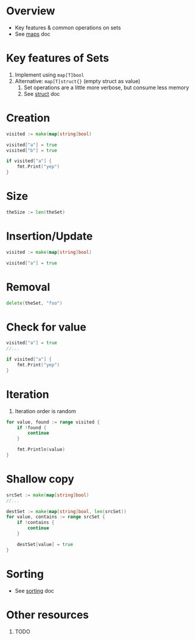 # Overview
- Key features & common operations on sets
- See [maps](./collections.maps.md) doc


# Key features of Sets
1. Implement using `map[T]bool`
1. Alternative: `map[T]struct{}` (empty struct as value)
    1. Set operations are a little more verbose, but consume less memory
    1. See [struct](./structs.md) doc


# Creation
```go
visited := make(map[string]bool)

visited["a"] = true
visited["b"] = true

if visited["a"] {
    fmt.Print("yep")
}
```


# Size
```go
theSize := len(theSet)
```


# Insertion/Update
```go
visited := make(map[string]bool)

visited["a"] = true
```

# Removal
```go
delete(theSet, "foo")
```


# Check for value
```go
visited["a"] = true
//...

if visited["a"] {
    fmt.Print("yep")
}
```


# Iteration
1. Iteration order is random
```go
for value, found := range visited {
    if !found {
        continue
    }

    fmt.Println(value)
}
```


# Shallow copy
```go
srcSet := make(map[string]bool)
//...

destSet := make(map[string]bool, len(srcSet))
for value, contains := range srcSet {
    if !contains {
        continue
    }

    destSet[value] = true
}
```


# Sorting
- See [sorting](./sort.md) doc


# Other resources
1. TODO

